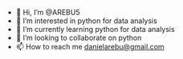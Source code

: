 - 👋 Hi, I’m @AREBU5
- 👀 I’m interested in python for data analysis
- 🌱 I’m currently learning python for data analysis
- 💞️ I’m looking to collaborate on python
- 📫 How to reach me danielarebu@gmail.com

<!---
AREBU5/AREBU5 is a ✨ special ✨ repository because its `README.md` (this file) appears on your GitHub profile.
You can click the Preview link to take a look at your changes.
--->
